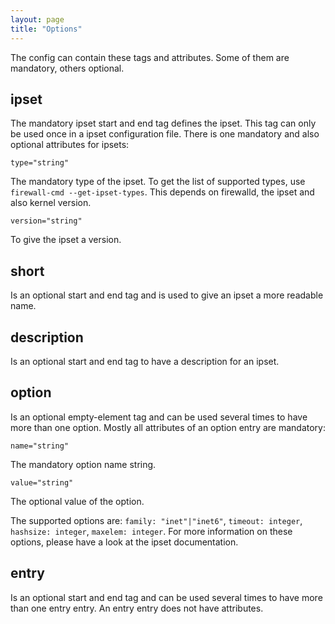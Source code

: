 ```yaml
---
layout: page
title: "Options"
---
```


The config can contain these tags and attributes. Some of them are mandatory, others optional. 

## ipset

The mandatory ipset start and end tag defines the ipset. This tag can only be used once in a ipset configuration file. There is one mandatory and also optional attributes for ipsets: 

    type="string"

The mandatory type of the ipset. To get the list of supported types, use `firewall-cmd --get-ipset-types`. This depends on firewalld, the ipset and also kernel version.

    version="string"

To give the ipset a version. 

## short

Is an optional start and end tag and is used to give an ipset a more readable name.

## description

Is an optional start and end tag to have a description for an ipset.

## option

Is an optional empty-element tag and can be used several times to have more than one option. Mostly all attributes of an option entry are mandatory: 

    name="string"

The mandatory option name string. 

    value="string"

The optional value of the option. 

The supported options are: `family: "inet"|"inet6"`, `timeout: integer`, `hashsize: integer`, `maxelem: integer`. For more information on these options, please have a look at the ipset documentation. 

## entry

Is an optional start and end tag and can be used several times to have more than one entry entry. An entry entry does not have attributes.
